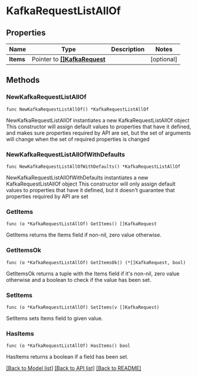 # KafkaRequestListAllOf

## Properties

Name | Type | Description | Notes
------------ | ------------- | ------------- | -------------
**Items** | Pointer to [**[]KafkaRequest**](KafkaRequest.md) |  | [optional] 


## Methods

### NewKafkaRequestListAllOf

`func NewKafkaRequestListAllOf() *KafkaRequestListAllOf`

NewKafkaRequestListAllOf instantiates a new KafkaRequestListAllOf object
This constructor will assign default values to properties that have it defined,
and makes sure properties required by API are set, but the set of arguments
will change when the set of required properties is changed

### NewKafkaRequestListAllOfWithDefaults

`func NewKafkaRequestListAllOfWithDefaults() *KafkaRequestListAllOf`

NewKafkaRequestListAllOfWithDefaults instantiates a new KafkaRequestListAllOf object
This constructor will only assign default values to properties that have it defined,
but it doesn't guarantee that properties required by API are set


### GetItems

`func (o *KafkaRequestListAllOf) GetItems() []KafkaRequest`

GetItems returns the Items field if non-nil, zero value otherwise.

### GetItemsOk

`func (o *KafkaRequestListAllOf) GetItemsOk() (*[]KafkaRequest, bool)`

GetItemsOk returns a tuple with the Items field if it's non-nil, zero value otherwise
and a boolean to check if the value has been set.

### SetItems

`func (o *KafkaRequestListAllOf) SetItems(v []KafkaRequest)`

SetItems sets Items field to given value.

### HasItems

`func (o *KafkaRequestListAllOf) HasItems() bool`

HasItems returns a boolean if a field has been set.



[[Back to Model list]](../README.md#documentation-for-models) [[Back to API list]](../README.md#documentation-for-api-endpoints) [[Back to README]](../README.md)

